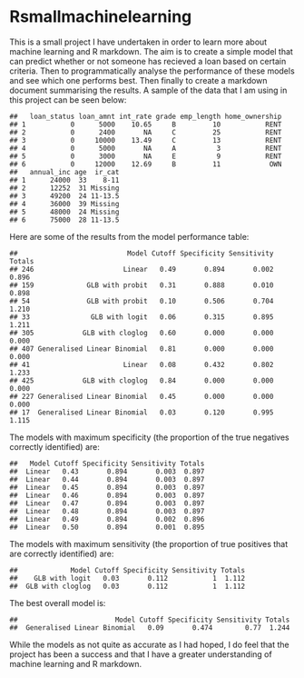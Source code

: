# Rsmallmachinelearning
This is a small project I have undertaken in order to learn more about machine learning and R markdown. The aim is to create a simple model that can predict whether or not someone has recieved a loan based on certain criteria. Then to programmatically analyse the performance of these models and see which one performs best. Then finally to create a markdown document summarising the results. A sample of the data that I am using in this project can be seen below:

    ##   loan_status loan_amnt int_rate grade emp_length home_ownership
    ## 1           0      5000    10.65     B         10           RENT
    ## 2           0      2400       NA     C         25           RENT
    ## 3           0     10000    13.49     C         13           RENT
    ## 4           0      5000       NA     A          3           RENT
    ## 5           0      3000       NA     E          9           RENT
    ## 6           0     12000    12.69     B         11            OWN
    ##   annual_inc age  ir_cat
    ## 1      24000  33    8-11
    ## 2      12252  31 Missing
    ## 3      49200  24 11-13.5
    ## 4      36000  39 Missing
    ## 5      48000  24 Missing
    ## 6      75000  28 11-13.5

Here are some of the results from the model performance table:

    ##                           Model Cutoff Specificity Sensitivity Totals
    ## 246                      Linear   0.49       0.894       0.002  0.896
    ## 159             GLB with probit   0.31       0.888       0.010  0.898
    ## 54              GLB with probit   0.10       0.506       0.704  1.210
    ## 33               GLB with logit   0.06       0.315       0.895  1.211
    ## 305            GLB with cloglog   0.60       0.000       0.000  0.000
    ## 407 Generalised Linear Binomial   0.81       0.000       0.000  0.000
    ## 41                       Linear   0.08       0.432       0.802  1.233
    ## 425            GLB with cloglog   0.84       0.000       0.000  0.000
    ## 227 Generalised Linear Binomial   0.45       0.000       0.000  0.000
    ## 17  Generalised Linear Binomial   0.03       0.120       0.995  1.115

The models with maximum specificity (the proportion of the true negatives correctly identified) are:

    ##   Model Cutoff Specificity Sensitivity Totals
    ##  Linear   0.43       0.894       0.003  0.897
    ##  Linear   0.44       0.894       0.003  0.897
    ##  Linear   0.45       0.894       0.003  0.897
    ##  Linear   0.46       0.894       0.003  0.897
    ##  Linear   0.47       0.894       0.003  0.897
    ##  Linear   0.48       0.894       0.003  0.897
    ##  Linear   0.49       0.894       0.002  0.896
    ##  Linear   0.50       0.894       0.001  0.895

The models with maximum sensitivity (the proportion of true positives that are correctly identified) are:

    ##             Model Cutoff Specificity Sensitivity Totals
    ##    GLB with logit   0.03       0.112           1  1.112
    ##  GLB with cloglog   0.03       0.112           1  1.112

The best overall model is:

    ##                        Model Cutoff Specificity Sensitivity Totals
    ##  Generalised Linear Binomial   0.09       0.474        0.77  1.244

While the models as not quite as accurate as I had hoped, I do feel that the project has been a success and that I have a greater understanding of machine learning and R markdown.
